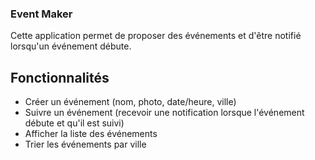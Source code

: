 ### Event Maker

Cette application permet de proposer des événements et d'être notifié lorsqu'un événement débute.

## Fonctionnalités

- Créer un événement (nom, photo, date/heure, ville)
- Suivre un événement (recevoir une notification lorsque l'événement débute et qu'il est suivi)
- Afficher la liste des événements
- Trier les événements par ville
